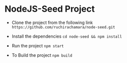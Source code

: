 # NodeJS-Seed Project

- Clone the project from the following link
```https://github.com/ruchirachamara/node-seed.git```

- Install the dependencies
```cd node-seed && npm install```

- Run the project
```npm start```

- To Build the project
```npm build```

